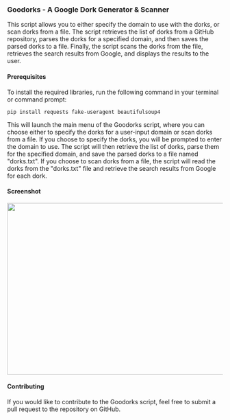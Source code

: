 <h3>Goodorks - A Google Dork Generator & Scanner</h3>
<p>This script allows you to either specify the domain to use with the dorks, or scan dorks from a file. The script retrieves the list of dorks from a GitHub repository, parses the dorks for a specified domain, and then saves the parsed dorks to a file. Finally, the script scans the dorks from the file, retrieves the search results from Google, and displays the results to the user.</p>
<h4>Prerequisites</h4>
<p>To install the required libraries, run the following command in your terminal or command prompt:</p>
<pre><code>pip install requests fake-useragent beautifulsoup4</code></pre>
<p>This will launch the main menu of the Goodorks script, where you can choose either to specify the dorks for a user-input domain or scan dorks from a file. If you choose to specify the dorks, you will be prompted to enter the domain to use. The script will then retrieve the list of dorks, parse them for the specified domain, and save the parsed dorks to a file named "dorks.txt". If you choose to scan dorks from a file, the script will read the dorks from the "dorks.txt" file and retrieve the search results from Google for each dork.</p>
<h4>Screenshot</h4>
<img src="https://user-images.githubusercontent.com/109206637/218198873-e1d56166-f623-467d-8beb-df18387a3f62.png" width="600px" height="400px">
<h4>Contributing</h4>
<p>If you would like to contribute to the Goodorks script, feel free to submit a pull request to the repository on GitHub.</p>
